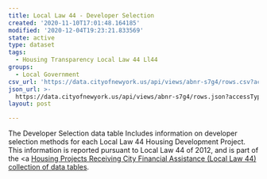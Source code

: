```yaml
---
title: Local Law 44 - Developer Selection
created: '2020-11-10T17:01:48.164185'
modified: '2020-12-04T19:23:21.833569'
state: active
type: dataset
tags:
  - Housing Transparency Local Law 44 Ll44
groups:
  - Local Government
csv_url: 'https://data.cityofnewyork.us/api/views/abnr-s7g4/rows.csv?accessType=DOWNLOAD'
json_url: >-
  https://data.cityofnewyork.us/api/views/abnr-s7g4/rows.json?accessType=DOWNLOAD
layout: post

---
```

The Developer Selection data table Includes information on developer selection methods for each Local Law 44 Housing Development Project. This information is reported pursuant to Local Law 44 of 2012, and is part of the <a <a href='https://data.cityofnewyork.us/browse?Data-Collection_Data-Collection=HPD+Local+Law+44'>Housing Projects Receiving City Financial Assistance (Local Law 44) collection of data tables</a>.
